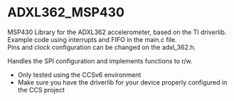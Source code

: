# ADXL362_MSP430
MSP430 Library for the ADXL362 accelerometer, based on the TI driverlib.<br>
Example code using interrupts and FIFO in the main.c file.<br>
Pins and clock configuration can be changed on the adxl_362.h. <br>

Handles the SPI configuration and implements functions to r/w. 

- Only tested using the CCSv6 environment
- Make sure you have the driverlib for your device properly configured in the CCS project
